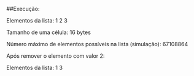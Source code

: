 ##Execução:


Elementos da lista: 1 2 3 

Tamanho de uma célula: 16 bytes

Número máximo de elementos possíveis na lista (simulação): 67108864

Após remover o elemento com valor 2:

Elementos da lista: 1 3
